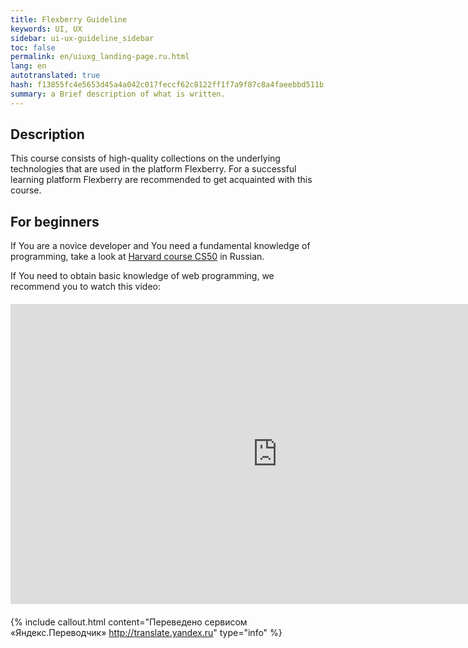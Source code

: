 ```yaml
--- 
title: Flexberry Guideline 
keywords: UI, UX 
sidebar: ui-ux-guideline_sidebar 
toc: false 
permalink: en/uiuxg_landing-page.ru.html 
lang: en 
autotranslated: true 
hash: f13855fc4e5653d45a4a042c017feccf62c8122ff1f7a9f87c8a4faeebbd511b 
summary: a Brief description of what is written. 
--- 
```


## Description 
This course consists of high-quality collections on the underlying technologies that are used in the platform Flexberry. For a successful learning platform Flexberry are recommended to get acquainted with this course. 

## For beginners 

If You are a novice developer and You need a fundamental knowledge of programming, take a look at [Harvard course CS50](https://www.youtube.com/playlist?list=PLawfWYMUziZqyUL5QDLVbe3j5BKWj42E5) in Russian. 

If You need to obtain basic knowledge of web programming, we recommend you to watch this video: 

<div class="thumb-wrap" style="margin-top: 20px; margin-bottom: 20px"> 
<iframe width="854" height="480" src="https://www.youtube.com/embed/FKmRoNDQsMw" frameborder="0" allowfullscreen></iframe> 
</div>


{% include callout.html content="Переведено сервисом «Яндекс.Переводчик» <http://translate.yandex.ru>" type="info" %}